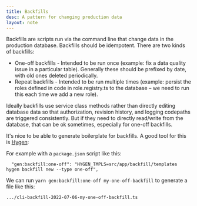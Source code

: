 ```yaml
---
title: Backfills
desc: A pattern for changing production data
layout: note
---
```


Backfills are scripts run via the command line that change data in the production database. Backfills should be idempotent. There are two kinds of backfills:

- One-off backfills - Intended to be run once (example: fix a data quality issue in a particular table). Generally these should be prefixed by date, with old ones deleted periodically.
- Repeat backfills - Intended to be run multiple times (example: persist the roles defined in code in role.registry.ts to the database – we need to run this each time we add a new role).

Ideally backfills use service class methods rather than directly editing database data so that authorization, revision history, and logging codepaths are triggered consistently. But if they need to directly read/write from the database, that can be ok sometimes, especially for one-off backfills.

It's nice to be able to generate boilerplate for backfills. A good tool for this is [Hygen](https://www.hygen.io):

For example with a `package.json` script like this:

```
  "gen:backfill:one-off": "HYGEN_TMPLS=src/app/backfill/templates hygen backfill new --type one-off",
```

We can run `yarn gen:backfill:one-off my-one-off-backfill` to generate a file like this:

```
.../cli-backfill-2022-07-06-my-one-off-backfill.ts
```
